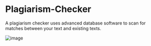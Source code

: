 # Plagiarism-Checker
A plagiarism checker uses advanced database software to scan for matches between your text and existing texts.

![image](https://user-images.githubusercontent.com/88585693/200181956-e2ca5fbd-ed2b-44d9-a72d-d2c3a2b6b613.png)
